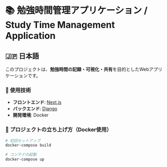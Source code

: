 # 📚 勉強時間管理アプリケーション / Study Time Management Application

## 🇯🇵 日本語

このプロジェクトは、**勉強時間の記録・可視化・共有**を目的としたWebアプリケーションです。

### 🔧 使用技術

- **フロントエンド**: [Next.js](https://nextjs.org/)
- **バックエンド**: [Django](https://www.djangoproject.com/)
- **開発環境**: Docker

### 🚀 プロジェクトの立ち上げ方（Docker使用）

```bash
# 初回セットアップ
docker-compose build

# コンテナの起動
docker-compose up
